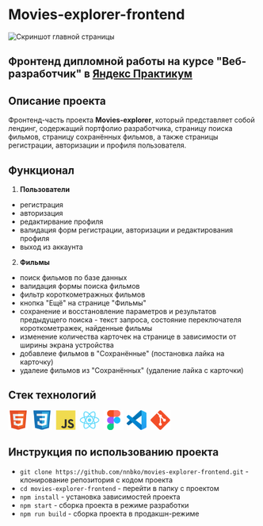 # Movies-explorer-frontend

![Скриншот главной страницы]([/src/images/photo_2024-05-15_16-26-52.jpg](https://github.com/nnbko/movies-explorer-frontend/blob/main/movies-front/src/images/photo_2024-05-15_16-26-52.jpg?raw=true))

## Фронтенд дипломной работы на курсе "Веб-разработчик" в [Яндекс Практикум](https://practicum.yandex.ru/)

## Описание проекта

Фронтенд-часть проекта **Movies-explorer**, который представляет собой лендинг, содержащий портфолио разработчика, страницу поиска фильмов, страницу сохранённых фильмов, а также страницы регистрации, авторизации и профиля пользователя.

## Функционал

1. **Пользователи**

- регистрация
- авторизация
- редактирвание профиля
- валидация форм регистрации, авторизации и редактирования профиля
- выход из аккаунта

2. **Фильмы**

- поиск фильмов по базе данных
- валидация формы поиска фильмов
- фильтр короткометражных фильмов
- кнопка "Ещё" на странице "Фильмы"
- сохранение и восстановление параметров и результатов предыдущего поиска - текст запроса, состояние переключателя короткометражек, найденные фильмы
- изменение количества карточек на странице в зависимости от ширины экрана устройства
- добавлеие фильмов в "Сохранённые" (постановка лайка на карточку)
- удалеие фильмов из "Сохранённых" (удаление лайка с карточки)

## Стек технологий

<div>
  <img src="https://github.com/devicons/devicon/blob/master/icons/html5/html5-original.svg" title="html5" alt="html5" width="40" height="40"/>&nbsp
  <img src="https://github.com/devicons/devicon/blob/master/icons/css3/css3-original.svg" title="css" alt="css" width="40" height="40"/>&nbsp
  <img src="https://github.com/devicons/devicon/blob/master/icons/javascript/javascript-original.svg" title="javascript" alt="javascript" width="40" height="40"/>&nbsp
  <img src="https://github.com/devicons/devicon/blob/master/icons/react/react-original.svg" title="reactjs" alt="reactjs" width="40" height="40"/>&nbsp
  <img src="https://github.com/devicons/devicon/blob/master/icons/figma/figma-original.svg" title="figma" alt="figma" width="40" height="40"/>&nbsp
  <img src="https://github.com/devicons/devicon/blob/master/icons/vscode/vscode-original.svg" title="vs-code" alt="vs-code" width="40" height="40"/>&nbsp
  <img src="https://github.com/devicons/devicon/blob/master/icons/git/git-original.svg" title="git" alt="git" width="40" height="40"/>&nbsp

</div>

## Инструкция по использованию проекта

- `git clone https://github.com/nnbko/movies-explorer-frontend.git` - клонирование репозитория с кодом проекта
- `cd movies-explorer-frontend` - перейти в папку с проектом
- `npm install` - установка зависимостей проекта
- `npm start` - сборка проекта в режиме разработки
- `npm run build` - сборка проекта в продакшн-режиме
